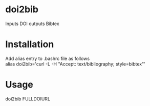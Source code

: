 # doi2bib
Inputs DOI outputs Bibtex

# Installation
Add alias entry to .bashrc file as follows    
alias doi2bib='curl -L -H "Accept: text/bibliography; style=bibtex"'

# Usage
doi2bib FULLDOIURL
